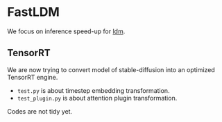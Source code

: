 # FastLDM

We focus on inference speed-up for [ldm](https://github.com/CompVis/stable-diffusion).

## TensorRT

We are now trying to convert model of stable-diffusion into an optimized TensorRT engine.

* `test.py` is about timestep embedding transformation.
* `test_plugin.py` is about attention plugin transformation.

Codes are not tidy yet.